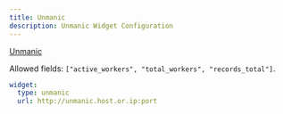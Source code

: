 ```yaml
---
title: Unmanic
description: Unmanic Widget Configuration
---
```


[Unmanic](https://github.com/Unmanic/unmanic)

Allowed fields: `["active_workers", "total_workers", "records_total"]`.

```yaml
widget:
  type: unmanic
  url: http://unmanic.host.or.ip:port
```
